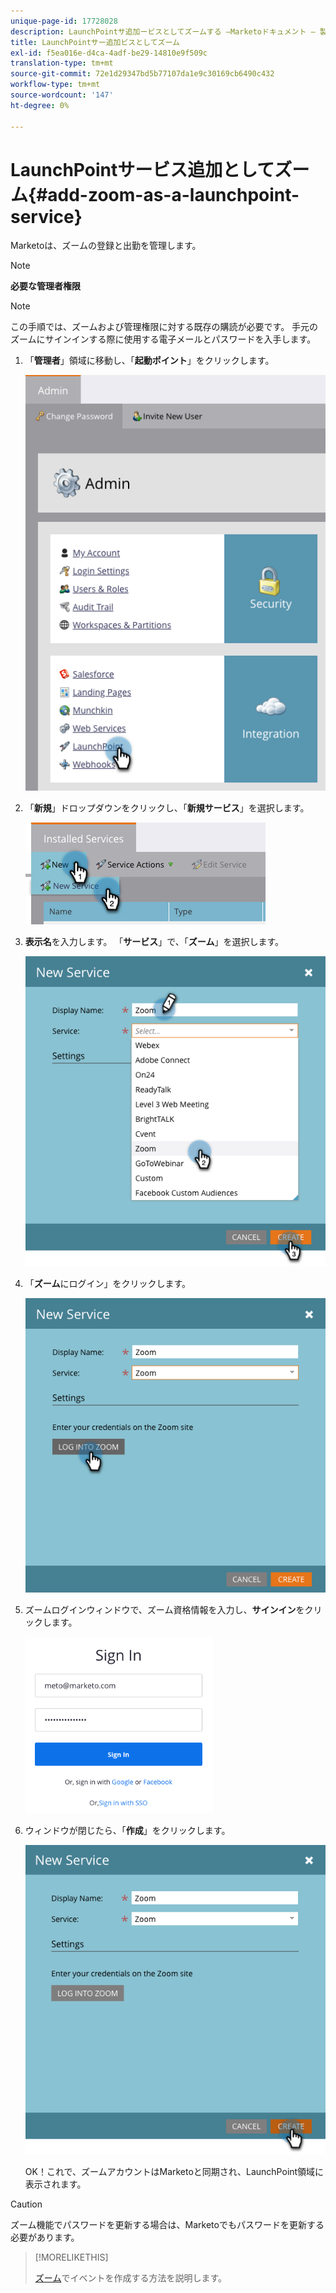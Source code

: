 ```yaml
---
unique-page-id: 17728028
description: LaunchPointサ追加ービスとしてズームする —Marketoドキュメント — 製品ドキュメント
title: LaunchPointサー追加ビスとしてズーム
exl-id: f5ea016e-d4ca-4adf-be29-14810e9f509c
translation-type: tm+mt
source-git-commit: 72e1d29347bd5b77107da1e9c30169cb6490c432
workflow-type: tm+mt
source-wordcount: '147'
ht-degree: 0%

---
```


# LaunchPointサービス追加としてズーム{#add-zoom-as-a-launchpoint-service}

Marketoは、ズームの登録と出勤を管理します。

>[!NOTE]
>
>**必要な管理者権限**

>[!NOTE]
>
>この手順では、ズームおよび管理権限に対する既存の購読が必要です。 手元のズームにサインインする際に使用する電子メールとパスワードを入手します。

1. 「**管理者**」領域に移動し、「**起動ポイント**」をクリックします。

   ![](assets/launchpoint.png)

1. 「**新規**」ドロップダウンをクリックし、「**新規サービス**」を選択します。

   ![](assets/newservicelp.png)

1. **表示名**&#x200B;を入力します。 「**サービス**」で、「**ズーム**」を選択します。

   ![](assets/newservice-1.png)

1. 「**ズーム**&#x200B;にログイン」をクリックします。

   ![](assets/login.png)

1. ズームログインウィンドウで、ズーム資格情報を入力し、**サインイン**&#x200B;をクリックします。

   ![](assets/zoomlogin.png)

1. ウィンドウが閉じたら、「**作成**」をクリックします。

   ![](assets/create-1.png)

   OK！これで、ズームアカウントはMarketoと同期され、LaunchPoint領域に表示されます。

>[!CAUTION]
>
>ズーム機能でパスワードを更新する場合は、Marketoでもパスワードを更新する必要があります。

>[!MORELIKETHIS]
>
>[ズーム](/help/marketo/product-docs/demand-generation/events/create-an-event/create-an-event-with-zoom.md)でイベントを作成する方法を説明します。
